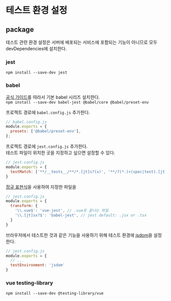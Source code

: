 # 테스트 환경 설정

## package

테스트 관련 환경 설정은 서버에 배포되는 서비스에 포함되는 기능이 아니므로 모두 devDependencies에 설치한다.

### jest

`npm install --save-dev jest`

### babel

[공식 가이드](https://jestjs.io/docs/getting-started#using-babel)를 따라서 기본 babel 시리즈 설치한다.  
`npm install --save-dev babel-jest @babel/core @babel/preset-env`

프로젝트 경로에 `babel.config.js` 추가한다.

```javascript
// babel.config.js
module.exports = {
  presets: ['@babel/preset-env'],
};
```

프로젝트 경로에 `jest.config.js` 추가한다.  
테스트 파일이 위치한 곳을 지정하고 싶으면 설정할 수 있다.

```javascript
// jest.config.js
module.exports = {
  testMatch: ['**/__tests__/**/*.[jt]s?(x)', '**/?(*.)+(spec|test).[jt]s?(x)'],
}
```

[정규 표현식](https://developer.mozilla.org/ko/docs/Web/JavaScript/Guide/Regular_Expressions)을 사용하여 지정한 파일을 

```javascript
// jest.config.js
module.exports = {
  transform: {
    '\\.vue$': 'vue-jest', // .vue로 끝나는 파일
    '\\.[jt]sx?$': 'babel-jest', // jest default: .jsx or .tsx
  }
}
```

브라우저에서 테스트한 것과 같은 기능을 사용하기 위해 테스트 환경에 [jsdom](https://jestjs.io/docs/configuration#testenvironment-string)을 설정한다.

```javascript
// jest.config.js
module.exports = {
  // ...
  testEnvironment: 'jsdom'
}
```

### vue testing-library

`npm install --save-dev @testing-library/vue`
